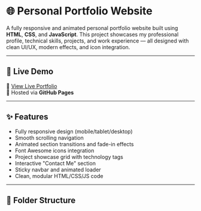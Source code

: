 # 🌐 Personal Portfolio Website

A fully responsive and animated personal portfolio website built using **HTML**, **CSS**, and **JavaScript**. This project showcases my professional profile, technical skills, projects, and work experience — all designed with clean UI/UX, modern effects, and icon integration.

---

## 📸 Live Demo

🔗 [View Live Portfolio](https://asifasiraj.github.io/)  
🎯 Hosted via **GitHub Pages**

---

## ✨ Features

- Fully responsive design (mobile/tablet/desktop)
- Smooth scrolling navigation
- Animated section transitions and fade-in effects
- Font Awesome icons integration
- Project showcase grid with technology tags
- Interactive "Contact Me" section
- Sticky navbar and animated loader
- Clean, modular HTML/CSS/JS code

---

## 📁 Folder Structure

